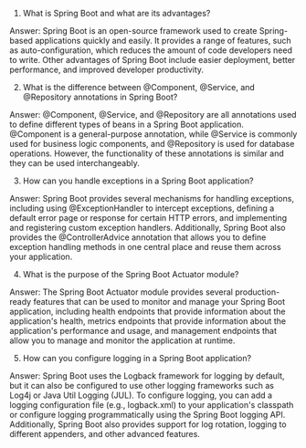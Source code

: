 1. What is Spring Boot and what are its advantages?

Answer: Spring Boot is an open-source framework used to create Spring-based applications quickly and easily. It provides a range of features, such as auto-configuration, which reduces the amount of code developers need to write. Other advantages of Spring Boot include easier deployment, better performance, and improved developer productivity.

2. What is the difference between @Component, @Service, and @Repository annotations in Spring Boot?

Answer: @Component, @Service, and @Repository are all annotations used to define different types of beans in a Spring Boot application. @Component is a general-purpose annotation, while @Service is commonly used for business logic components, and @Repository is used for database operations. However, the functionality of these annotations is similar and they can be used interchangeably.

3. How can you handle exceptions in a Spring Boot application?

Answer: Spring Boot provides several mechanisms for handling exceptions, including using @ExceptionHandler to intercept exceptions, defining a default error page or response for certain HTTP errors, and implementing and registering custom exception handlers. Additionally, Spring Boot also provides the @ControllerAdvice annotation that allows you to define exception handling methods in one central place and reuse them across your application.

4. What is the purpose of the Spring Boot Actuator module?

Answer: The Spring Boot Actuator module provides several production-ready features that can be used to monitor and manage your Spring Boot application, including health endpoints that provide information about the application's health, metrics endpoints that provide information about the application's performance and usage, and management endpoints that allow you to manage and monitor the application at runtime.

5. How can you configure logging in a Spring Boot application?

Answer: Spring Boot uses the Logback framework for logging by default, but it can also be configured to use other logging frameworks such as Log4j or Java Util Logging (JUL). To configure logging, you can add a logging configuration file (e.g., logback.xml) to your application's classpath or configure logging programmatically using the Spring Boot logging API. Additionally, Spring Boot also provides support for log rotation, logging to different appenders, and other advanced features.